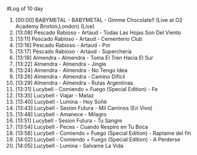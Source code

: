 #Log of 10 day

1. [00:00] BABYMETAL - BABYMETAL - Gimme Chocolate!! (Live at O2 Academy Brixton,London) (Live)
1. [13:08] Pescado Rabioso - Artaud - Todas Las Hojas Son Del Viento
1. [13:11] Pescado Rabioso - Artaud - Cementerio Club
1. [13:16] Pescado Rabioso - Artaud - Por
1. [13:17] Pescado Rabioso - Artaud - Superchería
1. [13:18] Almendra - Almendra - Toma El Tren Hacia El Sur
1. [13:22] Almendra - Almendra - Jingle
1. [13:24] Almendra - Almendra - No Tengo Idea
1. [13:26] Almendra - Almendra - Camino Difícil
1. [13:29] Almendra - Almendra - Rutas Argentinas
1. [13:31] Lucybell - Comiendo + Fuego (Special Edition) - Fe
1. [13:35] Lucybell - Viajar - Mataz
1. [13:40] Lucybell - Lumina - Hoy Soñé
1. [13:43] Lucybell - Sesion Futura - Mil Caminos (En Vivo)
1. [13:48] Lucybell - Amanece - Milagro
1. [13:51] Lucybell - Sesion Futura - Tu Sangre
1. [13:54] Lucybell - Peces - Cuando Respiro en Tu Boca
1. [13:58] Lucybell - Comiendo + Fuego (Special Edition) - Raptame del fin
1. [14:02] Lucybell - Comiendo + Fuego (Special Edition) - A Perderse
1. [14:05] Lucybell - Lumina - Salvame La Vida
